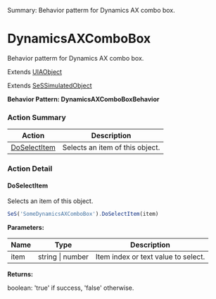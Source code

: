 Summary: Behavior patterm for Dynamics AX combo box.

# DynamicsAXComboBox

Behavior patterm for Dynamics AX combo box.
 
Extends [UIAObject](UIAObject.md)

Extends [SeSSimulatedObject](SeSSimulatedObject.md)





**Behavior Pattern: DynamicsAXComboBoxBehavior**


<!-- ============================== property summary ========================== -->

<!-- ============================== action summary ========================== -->



### Action Summary
|  **Action** | **Description** | 
| ----------- | --------------- |
|  [DoSelectItem](#doselectitem) | Selects an item of this object. |



<!-- ============================== property detail ========================== -->


<!-- ============================== action detail ========================== -->

### Action Detail

<a name="DoSelectItem"></a>    
#### DoSelectItem

Selects an item of this object.

```javascript
SeS('SomeDynamicsAXComboBox').DoSelectItem(item)
```


**Parameters:**

|  **Name** | **Type** | **Description** |
| ---------- | -------- | --------------- |
| item | string \| number |  Item index or text value  to select. |




**Returns:**

boolean: 'true' if success, 'false' otherwise.



<a name="see.also.dynamicsaxcombobox.doselectitem"></a>

  


